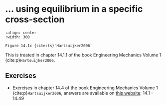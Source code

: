 ```{index} Cables; using equilibrium in a specific cross-section
```
# ... using equilibrium in a specific cross-section

```{figure} ./equilibrium_data/image.png
:align: center
:width: 300

Figure 14.1c {cite:ts}`Hartsuijker2006`
```

This is treated in chapter 14.1.1 of the book Engineering Mechanics Volume 1 {cite:p}`Hartsuijker2006`.

## Exercises
- Exercises in chapter 14.4 of the book Engineering Mechanics Volume 1 {cite:p}`Hartsuijker2006`, answers are available on [this website](https://icozct.tudelft.nl/TUD_CT/bookanswers/vol1/Chapter14/): 14.1 - 14.49